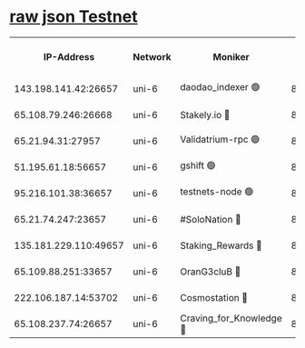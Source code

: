 [raw json Testnet](https://rpc-check.junot.stavr.tech/junot/rpc-junot-result.json)
=


<table><tr><th>IP-Address</th><th>Network</th><th>Moniker</th><th>Latest Block Height</th><th>Earliest Block Height</th><th>Catching Up</th><th>Tx Index</th><th>Voting Power</th><th>Scan Time</th></tr><tr><td>143.198.141.42:26657</td><td>uni-6</td><td>daodao_indexer 🟢</td><td>8923399</td><td>1</td><td>False</td><td>off</td><td>0</td><td>2024-03-16T05:54:33.884983846UTC</td></tr><tr><td>65.108.79.246:26668</td><td>uni-6</td><td>Stakely.io 🔴</td><td>8923396</td><td>1570872</td><td>False</td><td>on</td><td>11</td><td>2024-03-16T05:54:21.917581499UTC</td></tr><tr><td>65.21.94.31:27957</td><td>uni-6</td><td>Validatrium-rpc 🟢</td><td>8923395</td><td>2943363</td><td>False</td><td>on</td><td>0</td><td>2024-03-16T05:54:17.522182321UTC</td></tr><tr><td>51.195.61.18:56657</td><td>uni-6</td><td>gshift 🟢</td><td>8559900</td><td>7691417</td><td>False</td><td>on</td><td>0</td><td>2024-03-16T05:54:03.721057249UTC</td></tr><tr><td>95.216.101.38:36657</td><td>uni-6</td><td>testnets-node 🟢</td><td>8923396</td><td>8116304</td><td>False</td><td>on</td><td>0</td><td>2024-03-16T05:54:24.284622464UTC</td></tr><tr><td>65.21.74.247:23657</td><td>uni-6</td><td>#SoloNation 🔴</td><td>8923399</td><td>8237483</td><td>False</td><td>on</td><td>112</td><td>2024-03-16T05:54:33.040613442UTC</td></tr><tr><td>135.181.229.110:49657</td><td>uni-6</td><td>Staking_Rewards 🔴</td><td>8923402</td><td>8388763</td><td>False</td><td>on</td><td>1008</td><td>2024-03-16T05:54:40.579051903UTC</td></tr><tr><td>65.109.88.251:33657</td><td>uni-6</td><td>OranG3cluB 🔴</td><td>8923401</td><td>8418953</td><td>False</td><td>on</td><td>11</td><td>2024-03-16T05:54:38.239460124UTC</td></tr><tr><td>222.106.187.14:53702</td><td>uni-6</td><td>Cosmostation 🔴</td><td>8923394</td><td>8759614</td><td>False</td><td>on</td><td>109013</td><td>2024-03-16T05:54:15.197997567UTC</td></tr><tr><td>65.108.237.74:26657</td><td>uni-6</td><td>Craving_for_Knowledge 🔴</td><td>8923398</td><td>8896131</td><td>False</td><td>on</td><td>9004</td><td>2024-03-16T05:54:30.715654040UTC</td></tr></table>